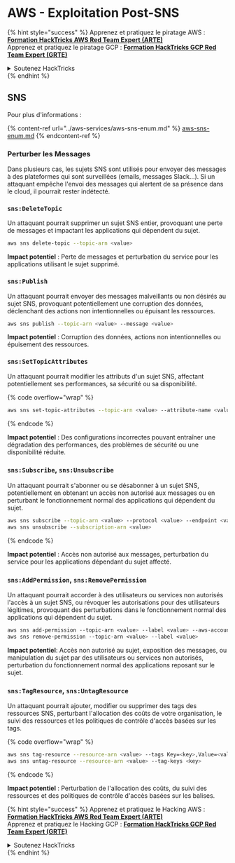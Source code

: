 # AWS - Exploitation Post-SNS

{% hint style="success" %}
Apprenez et pratiquez le piratage AWS :<img src="/.gitbook/assets/image.png" alt="" data-size="line">[**Formation HackTricks AWS Red Team Expert (ARTE)**](https://training.hacktricks.xyz/courses/arte)<img src="/.gitbook/assets/image.png" alt="" data-size="line">\
Apprenez et pratiquez le piratage GCP : <img src="/.gitbook/assets/image (2).png" alt="" data-size="line">[**Formation HackTricks GCP Red Team Expert (GRTE)**<img src="/.gitbook/assets/image (2).png" alt="" data-size="line">](https://training.hacktricks.xyz/courses/grte)

<details>

<summary>Soutenez HackTricks</summary>

* Consultez les [**plans d'abonnement**](https://github.com/sponsors/carlospolop)!
* **Rejoignez le** 💬 [**groupe Discord**](https://discord.gg/hRep4RUj7f) ou le [**groupe Telegram**](https://t.me/peass) ou **suivez-nous** sur **Twitter** 🐦 [**@hacktricks\_live**](https://twitter.com/hacktricks\_live)**.**
* **Partagez des astuces de piratage en soumettant des PR aux** [**HackTricks**](https://github.com/carlospolop/hacktricks) et [**HackTricks Cloud**](https://github.com/carlospolop/hacktricks-cloud) dépôts GitHub.

</details>
{% endhint %}

## SNS

Pour plus d'informations :

{% content-ref url="../aws-services/aws-sns-enum.md" %}
[aws-sns-enum.md](../aws-services/aws-sns-enum.md)
{% endcontent-ref %}

### Perturber les Messages

Dans plusieurs cas, les sujets SNS sont utilisés pour envoyer des messages à des plateformes qui sont surveillées (emails, messages Slack...). Si un attaquant empêche l'envoi des messages qui alertent de sa présence dans le cloud, il pourrait rester indétecté.

### `sns:DeleteTopic`

Un attaquant pourrait supprimer un sujet SNS entier, provoquant une perte de messages et impactant les applications qui dépendent du sujet.
```bash
aws sns delete-topic --topic-arn <value>
```
**Impact potentiel** : Perte de messages et perturbation du service pour les applications utilisant le sujet supprimé.

### `sns:Publish`

Un attaquant pourrait envoyer des messages malveillants ou non désirés au sujet SNS, provoquant potentiellement une corruption des données, déclenchant des actions non intentionnelles ou épuisant les ressources.
```bash
aws sns publish --topic-arn <value> --message <value>
```
**Impact potentiel** : Corruption des données, actions non intentionnelles ou épuisement des ressources.

### `sns:SetTopicAttributes`

Un attaquant pourrait modifier les attributs d'un sujet SNS, affectant potentiellement ses performances, sa sécurité ou sa disponibilité.

{% code overflow="wrap" %}
```bash
aws sns set-topic-attributes --topic-arn <value> --attribute-name <value> --attribute-value <value>
```
{% endcode %}

**Impact potentiel** : Des configurations incorrectes pouvant entraîner une dégradation des performances, des problèmes de sécurité ou une disponibilité réduite.

### `sns:Subscribe`, `sns:Unsubscribe`

Un attaquant pourrait s'abonner ou se désabonner à un sujet SNS, potentiellement en obtenant un accès non autorisé aux messages ou en perturbant le fonctionnement normal des applications qui dépendent du sujet.
```bash
aws sns subscribe --topic-arn <value> --protocol <value> --endpoint <value>
aws sns unsubscribe --subscription-arn <value>
```
{% endcode %}

**Impact potentiel** : Accès non autorisé aux messages, perturbation du service pour les applications dépendant du sujet affecté.

### `sns:AddPermission`, `sns:RemovePermission`

Un attaquant pourrait accorder à des utilisateurs ou services non autorisés l'accès à un sujet SNS, ou révoquer les autorisations pour des utilisateurs légitimes, provoquant des perturbations dans le fonctionnement normal des applications qui dépendent du sujet.
```css
aws sns add-permission --topic-arn <value> --label <value> --aws-account-id <value> --action-name <value>
aws sns remove-permission --topic-arn <value> --label <value>
```
**Impact potentiel**: Accès non autorisé au sujet, exposition des messages, ou manipulation du sujet par des utilisateurs ou services non autorisés, perturbation du fonctionnement normal des applications reposant sur le sujet.

### `sns:TagResource`, `sns:UntagResource`

Un attaquant pourrait ajouter, modifier ou supprimer des tags des ressources SNS, perturbant l'allocation des coûts de votre organisation, le suivi des ressources et les politiques de contrôle d'accès basées sur les tags.

{% code overflow="wrap" %}
```bash
aws sns tag-resource --resource-arn <value> --tags Key=<key>,Value=<value>
aws sns untag-resource --resource-arn <value> --tag-keys <key>
```
{% endcode %}

**Impact potentiel** : Perturbation de l'allocation des coûts, du suivi des ressources et des politiques de contrôle d'accès basées sur les balises.

{% hint style="success" %}
Apprenez et pratiquez le Hacking AWS :<img src="/.gitbook/assets/image.png" alt="" data-size="line">[**Formation HackTricks AWS Red Team Expert (ARTE)**](https://training.hacktricks.xyz/courses/arte)<img src="/.gitbook/assets/image.png" alt="" data-size="line">\
Apprenez et pratiquez le Hacking GCP : <img src="/.gitbook/assets/image (2).png" alt="" data-size="line">[**Formation HackTricks GCP Red Team Expert (GRTE)**<img src="/.gitbook/assets/image (2).png" alt="" data-size="line">](https://training.hacktricks.xyz/courses/grte)

<details>

<summary>Soutenez HackTricks</summary>

* Consultez les [**plans d'abonnement**](https://github.com/sponsors/carlospolop)!
* **Rejoignez le** 💬 [**groupe Discord**](https://discord.gg/hRep4RUj7f) ou le [**groupe Telegram**](https://t.me/peass) ou **suivez-nous** sur **Twitter** 🐦 [**@hacktricks\_live**](https://twitter.com/hacktricks\_live)**.**
* **Partagez des astuces de hacking en soumettant des PR aux** [**HackTricks**](https://github.com/carlospolop/hacktricks) **et** [**HackTricks Cloud**](https://github.com/carlospolop/hacktricks-cloud) **dépôts GitHub.**

</details>
{% endhint %}
